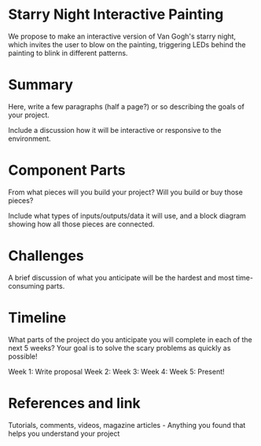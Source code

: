 # Starry Night Interactive Painting
We propose to make an interactive version of Van Gogh's starry night, which invites the user to blow on the painting, triggering LEDs behind the painting to blink in different patterns.

# Summary
Here, write a few paragraphs (half a page?) or so describing the goals of your project.

Include a discussion how it will be interactive or responsive to the environment.

# Component Parts
From what pieces will you build your project? Will you build or buy those pieces?

Include what types of inputs/outputs/data it will use, and a block diagram showing how all those pieces are connected.

# Challenges
A brief discussion of what you anticipate will be the hardest and most time-consuming parts.

# Timeline
What parts of the project do you anticipate you will complete in each of the next 5 weeks? Your goal is to solve the scary problems as quickly as possible!

Week 1: Write proposal
Week 2:
Week 3:
Week 4:
Week 5: Present!

# References and link
Tutorials, comments, videos, magazine articles - Anything you found that helps you understand your project
